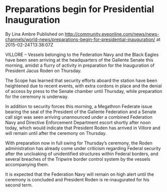 # Preparations begin for Presidential Inauguration
By Lina Ambre
Published on http://community.eveonline.com/news/news-channels/world-news/preparations-begin-for-presidential-inauguration/ at 2015-02-24T13:38:07Z

VILLORE – Vessels belonging to the Federation Navy and the Black Eagles have been seen arriving at the headquarters of the Gallente Senate this morning, amidst a flurry of activity in preparation for the Inauguration of President Jacus Roden on Thursday.

The Scope has learned that security efforts aboard the station have been heightened due to recent events, with extra cordons in place and the denial of access by press to the Senate chamber until Thursday, while preparation for the ceremony is underway.

In addition to security forces this morning, a Megathron Federate issue bearing the seal of the President of the Gallente Federation and a Senate call sign was seen arriving unannounced under a combined Federation Navy and Directive Enforcement Department escort shortly after noon today, which would indicate that President Roden has arrived in Villore and will remain until after the ceremony on Thursday.

With preparation now in full swing for Thursday’s ceremony, the Roden administration has already come under criticism regarding Federal security after the uncloaking of unidentified structures within Federal borders, and several breaches of the Tripwire border control system by the vessels accompanying them.

It is expected that the Federation Navy will remain on high alert until the ceremony is concluded and President Roden is re-inaugurated for his second term.

